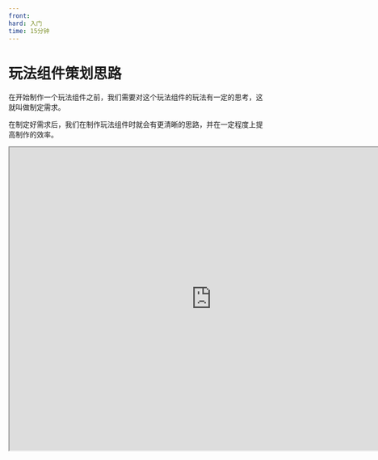 ```yaml
---
front: 
hard: 入门
time: 15分钟
---
```

# 玩法组件策划思路

在开始制作一个玩法组件之前，我们需要对这个玩法组件的玩法有一定的思考，这就叫做制定需求。

在制定好需求后，我们在制作玩法组件时就会有更清晰的思路，并在一定程度上提高制作的效率。

<iframe src="https://cc.163.com/act/m/daily/iframeplayer/?id=62ce513cc6dfd1bb76ee96ce" width="800" height="600" allow="fullscreen"/>



## 需求制定

制作一个玩法组件，我们需要制定以下方面的需求。

- 大体玩法
- 物品
- 方块
- 实体
- 交互逻辑
- UI

制定了这些需求后，我们就会对需要制作的玩法组件有一个大致的框架，我们可以从这份策划案中得到一些有用的信息。

比如有哪些贴图、模型、动画需要制作？有哪些方块、物品、实体需要配置？每个方块物品之间的逻辑关系是什么，合成配方需要如何设置？

有了这些基础的分析，在制作时就可以更加清楚每一块自己需要做的事情。如果是团队开发，则可以使团队成员之间的分工更加清晰，美工、技术、策划各司其职，同时有条不紊地进行各自的本职工作，最后将其汇聚起来，组成一个完整的玩法组件。

> 在制定需求时，一定要认清自己的开发能力，适当的对功能做加减法。
>
> 难度过高的需求不仅会让自己制作时毫无头绪，也会拖慢制作进度，导致玩法无法实现。
>
> 而清楚地根据现阶段的开发能力，可以在制作玩法组件完成后获得一定的成就感，从而激发自己的创作热情。

## 时间规划

光有了需求还不够，如何分配各个阶段的开发时间，也是非常重要的事情。

在制定完需求后，分别对其各个部分预估工作量，制定一个预期的工期。

合理的时间规划可以督促自己在规定的时间内完成工作，有效的防止拖延。

## 课后作业

根据目前已经学到的知识的掌握情况，自行设计一个玩法组件的策划案，并预估工作量，规划开发时间。